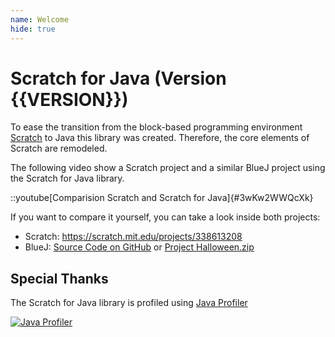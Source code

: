 ```yaml
---
name: Welcome
hide: true
---
```


# Scratch for Java (Version {{VERSION}})

To ease the transition from the block-based programming environment
[Scratch](scratch.mit.edu) to Java this
library was created. Therefore, the core elements of Scratch are remodeled.

The following video show a Scratch project and a similar BlueJ project using the Scratch for Java library.

::youtube[Comparision Scratch and Scratch for Java]{#3wKw2WWQcXk}

If you want to compare it yourself, you can take a look inside both projects:

- Scratch: https://scratch.mit.edu/projects/338613208
- BlueJ: [Source Code on GitHub](https://github.com/openpatch/scratch-for-java/blob/main/examples/archives/Halloween/) or [Project Halloween.zip](/archives/Halloween.zip)

## Special Thanks

The Scratch for Java library is profiled using [Java Profiler](https://www.ej-technologies.com/products/jprofiler/overview.html)

[![Java Profiler](https://www.ej-technologies.com/images/product_banners/jprofiler_large.png)](https://www.ej-technologies.com/products/jprofiler/overview.html)
